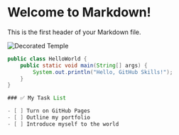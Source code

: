 # Welcome to Markdown!

This is the first header of your Markdown file.

![Decorated Temple](https://octodex.github.com/images/surftocat.png)

```java
public class HelloWorld {
    public static void main(String[] args) {
        System.out.println("Hello, GitHub Skills!");
    }
}

### ✅ My Task List

- [ ] Turn on GitHub Pages  
- [ ] Outline my portfolio  
- [ ] Introduce myself to the world  

